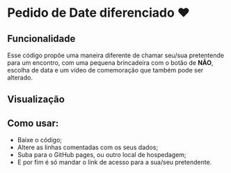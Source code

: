 # Pedido de Date diferenciado ❤️

## Funcionalidade

Esse código propõe uma maneira diferente de chamar seu/sua pretentende para um encontro, com uma pequena brincadeira com o botão de **NÃO**, escolha de data e um vídeo de comemoração que também pode ser alterado.

## Visualização



## Como usar:

- Baixe o código;
- Altere as linhas comentadas com os seus dados;
- Suba para o GitHub pages, ou outro local de hospedagem;
- E por fim é só mandar o link de acesso para a sua/seu pretendente.
